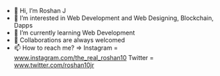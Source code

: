 - 👋 Hi, I’m Roshan J
- 👀 I’m interested in Web Development and Web Designing, Blockchain, Dapps
- 🌱 I’m currently learning Web Development
- 💞️ Collaborations are always welcomed
- 📫 How to reach me? => Instagram = www.instagram.com/the_real_roshan10 Twitter = www.twitter.com/roshan10jr 

<!---
therealroshan10/therealroshan10 is a ✨ special ✨ repository because its `README.md` (this file) appears on your GitHub profile.
You can click the Preview link to take a look at your changes.
--->
